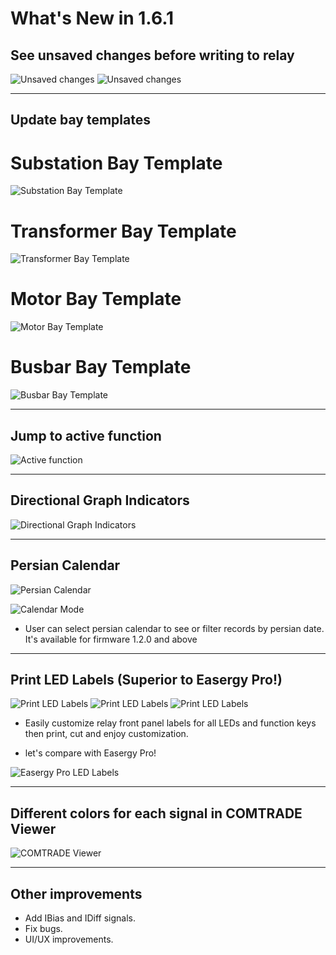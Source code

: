 # What's New in 1.6.1

## See unsaved changes before writing to relay

![Unsaved changes](../../images/release-notes/v1.6.1/settings-diff-1.jpg)
![Unsaved changes](../../images/release-notes/v1.6.1/settings-diff-2.jpg)

---

## Update bay templates  

# Substation Bay Template
![Substation Bay Template](../../images/release-notes/v1.6.1/substation-bay-template.jpg)

# Transformer Bay Template
![Transformer Bay Template](../../images/release-notes/v1.6.1/transformer-bay-template.jpg)

# Motor Bay Template
![Motor Bay Template](../../images/release-notes/v1.6.1/motor-bay-template.jpg)

# Busbar Bay Template
![Busbar Bay Template](../../images/release-notes/v1.6.1/busbar-bay-template.jpg)

---

## Jump to active function

![Active function](../../images/release-notes/v1.6.1/jump-to-stage.jpg)

---

## Directional Graph Indicators

![Directional Graph Indicators](../../images/release-notes/v1.6.1/directional-graph.jpg)

---

## Persian Calendar 

![Persian Calendar](../../images/release-notes/v1.6.1/persian-calendar.jpg)

![Calendar Mode](../../images/release-notes/v1.6.1/calendar-mode.jpg)

- User can select persian calendar to see or filter records by persian date. It's available for firmware 1.2.0 and above 

---

## Print LED Labels (Superior to Easergy Pro!)

![Print LED Labels](../../images/release-notes/v1.6.1/led-label-print-3.jpg)
![Print LED Labels](../../images/release-notes/v1.6.1/led-label-print-1.jpg)
![Print LED Labels](../../images/release-notes/v1.6.1/led-label-print-2.jpg)

- Easily customize relay front panel labels for all LEDs and function keys then print, cut and enjoy customization.    

- let's compare with Easergy Pro!
  
![Easergy Pro LED Labels](../../images/release-notes/v1.6.1/easergy-pro.jpg)

---


## Different colors for each signal in COMTRADE Viewer

![COMTRADE Viewer](../../images/release-notes/v1.6.1/comtrade-viewer.jpg)

---


## Other improvements
- Add IBias and IDiff signals.
- Fix bugs.
- UI/UX improvements.